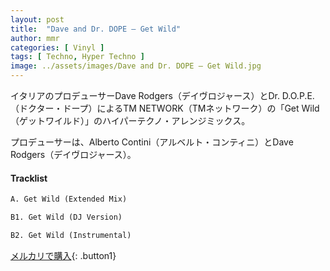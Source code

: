 ```yaml
---
layout: post
title:  "Dave and Dr. DOPE – Get Wild"
author: mmr
categories: [ Vinyl ]
tags: [ Techno, Hyper Techno ]
image: ../assets/images/Dave and Dr. DOPE – Get Wild.jpg
---
```


イタリアのプロデューサーDave Rodgers（デイヴロジャース）とDr. D.O.P.E.（ドクター・ドープ）によるTM NETWORK（TMネットワーク）の「Get Wild（ゲットワイルド）」のハイパーテクノ・アレンジミックス。

プロデューサーは、Alberto Contini（アルベルト・コンティニ）とDave Rodgers（デイヴロジャース）。

#### Tracklist
```md
A. Get Wild (Extended Mix)

B1. Get Wild (DJ Version)

B2. Get Wild (Instrumental)
```

[メルカリで購入](https://jp.mercari.com/item/m98858239692){: .button1}

